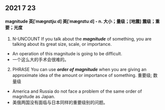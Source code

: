 ## 2021 7 23

#### magnitude 英[ˈmæɡnɪtjuːd] 美[ˈmæɡnɪtuːd] - n. 大小；量级；[地震] 震级；重要；光度

1. N-UNCOUNT If you talk about the ***magnitude*** of something, you are talking about its great size, scale, or importance.

* An operation of this magnitude is going to be difficult.
* 一个这么大的手术会很难的。

2. PHRASE You can use ***order of magnitude*** when you are giving an approximate idea of the amount or importance of something. 重要级; 数量级

* America and Russia do not face a problem of the same order of magnitude as Japan.
* 美俄两国没有面临与日本同样的重要级别的问题。